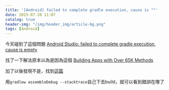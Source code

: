```yaml
---
title: '[Android] failed to complete gradle execution, cause is ""'
date: 2015-07-28 11:07
catalog: true
header-img: "/img/header_img/article-bg.png"
tags: [Android]
---
```

今天碰到了這個問題
[Android Studio: failed to complete gradle execution, cause is empty](http://stackoverflow.com/questions/27407855/android-studio-failed-to-complete-gradle-execution-cause-is-empty)

找了一下解法原本以為是因為這個
[Building Apps with Over 65K Methods](http://developer.android.com/intl/ru/tools/building/multidex.html#mdex-gradle)

加了以後發現不是，找到[這篇](http://stackoverflow.com/questions/30630427/failed-to-complete-gradle-execution-cause-is-empty-65k-methods-limit)

用`gradlew assembleDebug --stacktrace`自己下去build，就可以看到錯誤在哪了
